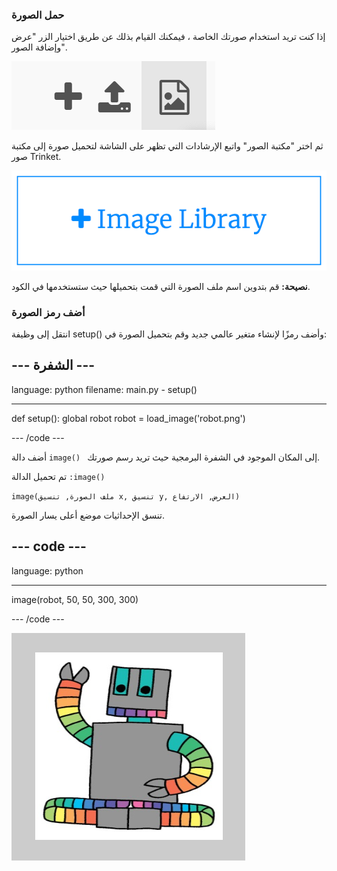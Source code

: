 ### حمل الصورة

إذا كنت تريد استخدام صورتك الخاصة ، فيمكنك القيام بذلك عن طريق اختيار الزر "عرض وإضافة الصور".

![علامة زائد ورمز تحميل ورمز صورة. يتم تمييز رمز الصورة.](images/trinket_image.png)

ثم اختر "مكتبة الصور" واتبع الإرشادات التي تظهر على الشاشة لتحميل صورة إلى مكتبة صور Trinket.

![زر به علامة الجمع وعليه عبارة "مكتبة الصور".](images/trinket_image_library.png)

**نصيحة:** قم بتدوين اسم ملف الصورة التي قمت بتحميلها حيث ستستخدمها في الكود.

### أضف رمز الصورة

انتقل إلى وظيفة setup() وأضف رمزًا لإنشاء متغير عالمي جديد وقم بتحميل الصورة في:

--- الشفرة ---
---
language: python filename: main.py - setup()

---

def setup(): global robot robot = load_image('robot.png')

--- /code ---

أضف دالة `image() ` إلى المكان الموجود في الشفرة البرمجية حيث تريد رسم صورتك.

تم تحميل الدالة `:image()`

`image(ملف الصورة, تنسيق x, تنسيق y, العرض, الارتفاع)`

تنسق الإحداثيات موضع أعلى يسار الصورة.

--- code ---
---
language: python

---

  image(robot, 50, 50, 300, 300)

--- /code ---

![منطقة الكود ومنطقة الإخراج مع صورة الروبوت المعروضة.](images/inserted-robot.png)
